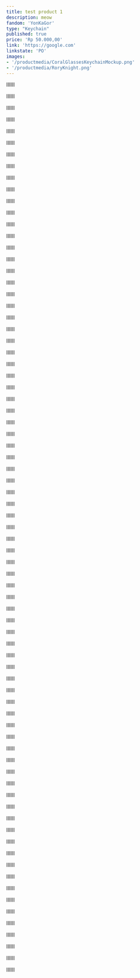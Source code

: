 ```yaml
---
title: test product 1
description: meow
fandom: 'YonKaGor'
type: "Keychain"
published: true
price: 'Rp 50.000,00'
link: 'https://google.com'
linkstate: 'PO'
images:
- '/productmedia/CoralGlassesKeychainMockup.png'
- '/productmedia/RoryKnight.png'
---
```


IIIIII

IIIIII

IIIIII

IIIIII

IIIIII

IIIIII

IIIIII

IIIIII

IIIIII

IIIIII

IIIIII

IIIIII

IIIIII

IIIIII

IIIIII

IIIIII

IIIIII

IIIIII

IIIIII

IIIIII

IIIIII

IIIIII

IIIIII

IIIIII

IIIIII

IIIIII

IIIIII

IIIIII

IIIIII

IIIIII

IIIIII

IIIIII

IIIIII

IIIIII

IIIIII

IIIIII

IIIIII

IIIIII

IIIIII

IIIIII

IIIIII

IIIIII

IIIIII

IIIIII

IIIIII

IIIIII

IIIIII

IIIIII

IIIIII

IIIIII

IIIIII

IIIIII

IIIIII

IIIIII

IIIIII

IIIIII

IIIIII

IIIIII

IIIIII

IIIIII

IIIIII

IIIIII

IIIIII

IIIIII

IIIIII

IIIIII

IIIIII

IIIIII

IIIIII

IIIIII

IIIIII

IIIIII

IIIIII

IIIIII

IIIIII

IIIIII

IIIIII

